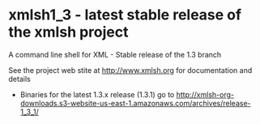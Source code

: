 # xmlsh1_3  - latest stable release of the xmlsh project
A command line shell for XML - Stable release of the 1.3 branch

See the project web stite at http://www.xmlsh.org for documentation and details

* Binaries for the latest 1.3.x release (1.3.1) go to http://xmlsh-org-downloads.s3-website-us-east-1.amazonaws.com/archives/release-1_3_1/
